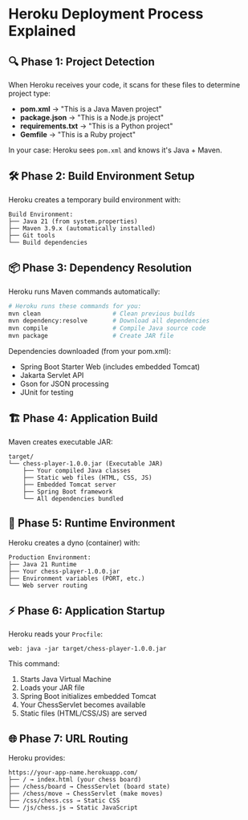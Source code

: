 # Heroku Deployment Process Explained

## 🔍 Phase 1: Project Detection
When Heroku receives your code, it scans for these files to determine project type:

- **pom.xml** → "This is a Java Maven project"
- **package.json** → "This is a Node.js project"  
- **requirements.txt** → "This is a Python project"
- **Gemfile** → "This is a Ruby project"

In your case: Heroku sees `pom.xml` and knows it's Java + Maven.

## 🛠️ Phase 2: Build Environment Setup
Heroku creates a temporary build environment with:

```
Build Environment:
├── Java 21 (from system.properties)
├── Maven 3.9.x (automatically installed)
├── Git tools
└── Build dependencies
```

## 📦 Phase 3: Dependency Resolution
Heroku runs Maven commands automatically:

```bash
# Heroku runs these commands for you:
mvn clean                    # Clean previous builds
mvn dependency:resolve       # Download all dependencies
mvn compile                  # Compile Java source code
mvn package                  # Create JAR file
```

Dependencies downloaded (from your pom.xml):
- Spring Boot Starter Web (includes embedded Tomcat)
- Jakarta Servlet API
- Gson for JSON processing
- JUnit for testing

## 🏗️ Phase 4: Application Build
Maven creates executable JAR:

```
target/
└── chess-player-1.0.0.jar (Executable JAR)
    ├── Your compiled Java classes
    ├── Static web files (HTML, CSS, JS)
    ├── Embedded Tomcat server
    ├── Spring Boot framework
    └── All dependencies bundled
```

## 🚀 Phase 5: Runtime Environment
Heroku creates a dyno (container) with:

```
Production Environment:
├── Java 21 Runtime
├── Your chess-player-1.0.0.jar
├── Environment variables (PORT, etc.)
└── Web server routing
```

## ⚡ Phase 6: Application Startup
Heroku reads your `Procfile`:

```
web: java -jar target/chess-player-1.0.0.jar
```

This command:
1. Starts Java Virtual Machine
2. Loads your JAR file
3. Spring Boot initializes embedded Tomcat
4. Your ChessServlet becomes available
5. Static files (HTML/CSS/JS) are served

## 🌐 Phase 7: URL Routing
Heroku provides:

```
https://your-app-name.herokuapp.com/
├── / → index.html (your chess board)
├── /chess/board → ChessServlet (board state)
├── /chess/move → ChessServlet (make moves)
├── /css/chess.css → Static CSS
└── /js/chess.js → Static JavaScript
```
